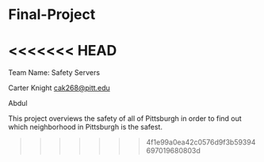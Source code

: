 # Final-Project
<<<<<<< HEAD
=======

Team Name: Safety Servers

Carter Knight   cak268@pitt.edu

Abdul 

This project overviews the safety of all of Pittsburgh in order to find out which neighborhood in Pittsburgh is the safest. 
>>>>>>> 4f1e99a0ea42c0576d9f3b59394697019680803d
